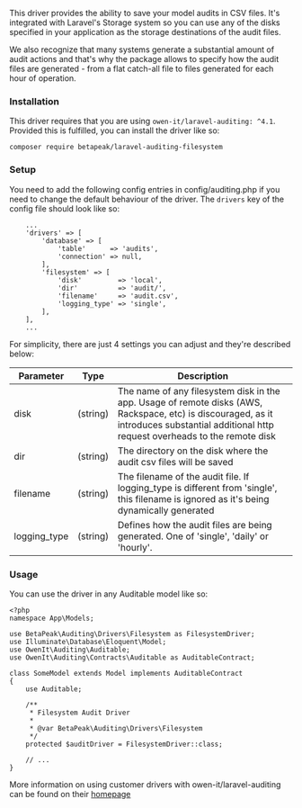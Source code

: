 This driver provides the ability to save your model audits in CSV files. It's integrated with Laravel's Storage system
so you can use any of the disks specified in your application as the storage destinations of the audit files.

We also recognize that many systems generate a substantial amount of audit actions and that's why the package allows
to specify how the audit files are generated - from a flat catch-all file to files generated for each hour of operation.

### Installation

This driver requires that you are using `owen-it/laravel-auditing: ^4.1`. Provided this is fulfilled,
you can install the driver like so:

```
composer require betapeak/laravel-auditing-filesystem
```

### Setup

You need to add the following config entries in config/auditing.php if you need to change the default behaviour of the driver.
The `drivers` key of the config file should look like so:

```
    ...
    'drivers' => [
        'database' => [
            'table'      => 'audits',
            'connection' => null,
        ],
        'filesystem' => [
            'disk'         => 'local',
            'dir'          => 'audit/',
            'filename'     => 'audit.csv',
            'logging_type' => 'single',
        ],
    ],
    ...
```

For simplicity, there are just 4 settings you can adjust and they're described below:

| Parameter   |      Type      |  Description |
|----------|:-------------:|------|
| disk | (string) | The name of any filesystem disk in the app. Usage of remote disks (AWS, Rackspace, etc) is discouraged, as it introduces substantial additional http request overheads to the remote disk |
| dir | (string) | The directory on the disk where the audit csv files will be saved |
| filename | (string) | The filename of the audit file. If logging_type is different from 'single', this filename is ignored as it's being dynamically generated |
| logging_type | (string) | Defines how the audit files are being generated. One of 'single', 'daily' or 'hourly'. |


### Usage

You can use the driver in any Auditable model like so:

```
<?php
namespace App\Models;

use BetaPeak\Auditing\Drivers\Filesystem as FilesystemDriver;
use Illuminate\Database\Eloquent\Model;
use OwenIt\Auditing\Auditable;
use OwenIt\Auditing\Contracts\Auditable as AuditableContract;

class SomeModel extends Model implements AuditableContract
{
    use Auditable;

    /**
     * Filesystem Audit Driver
     *
     * @var BetaPeak\Auditing\Drivers\Filesystem
     */
    protected $auditDriver = FilesystemDriver::class;

    // ...
}
```

More information on using customer drivers with owen-it/laravel-auditing can be found on their [homepage](http://laravel-auditing.com/docs/4.1/audit-drivers)
